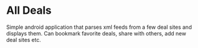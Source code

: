 # All Deals
Simple android application that parses xml feeds from a few deal sites and displays them. Can bookmark favorite deals, share with others, add new deal sites etc.
